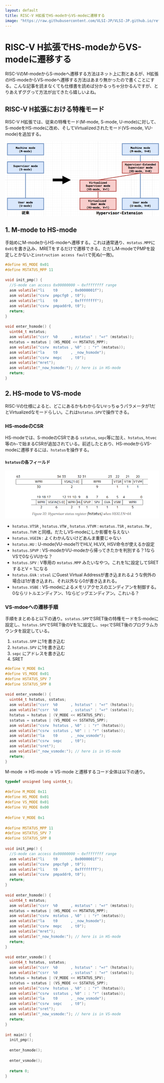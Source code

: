 ```yaml
---
layout: default
title: RISC-V H拡張でHS-modeからVS-modeに遷移する
image: "https://raw.githubusercontent.com/VLSI-JP/VLSI-JP.github.io/refs/heads/main/images/RISCV_H_Extension/h_priviledge.png"
---
```


# RISC-V H拡張でHS-modeからVS-modeに遷移する

RISC-VのM-modeからS-modeへ遷移する方法はネット上に割とあるが、H拡張のHS-modeからVS-modeへ遷移する方法はあまり無かったので書くことにする。こんな記事を読まなくても仕様書を読めば分かるっちゃ分かるんですが、とりあえずググって方法が出てきたら嬉しいよね。

## RISC-V H拡張における特権モード

RISC-V H拡張では、従来の特権モード(M-mode, S-mode, U-mode)に対して、S-modeをHS-modeに改め、そしてVirtualizedされたモード(VS-mode, VU-mode)を追加する。

![](https://raw.githubusercontent.com/VLSI-JP/VLSI-JP.github.io/refs/heads/main/images/RISCV_H_Extension/h_priviledge.png)

## 1. M-mode to HS-mode

手始めにM-modeからHS-modeへ遷移する。これは通常通り、`mstatus.MPP`に`0x01`を書き込み、MRETをするだけで遷移できる。ただしM-modeでPMPを設定しとかないと`instruction access fault`で死ぬ(一敗)。

```c
#define HS_MODE 0x01
#define MSTATUS_MPP 11

void init_pmp() {
  //S-mode can access 0x00000000 ~ 0xffffffff range
  asm volatile("li    t0      , 0x0000001f");
  asm volatile("csrw  pmpcfg0 , t0");
  asm volatile("li    t0      , 0xffffffff");
  asm volatile("csrw  pmpaddr0, t0");
  return;
}

void enter_hsmode() {
  uint64_t mstatus;
  asm volatile("csrr  %0      , mstatus" : "=r" (mstatus));
  mstatus = mstatus | (HS_MODE << MSTATUS_MPP);
  asm volatile("csrw  mstatus , %0" : : "r" (mstatus));
  asm volatile("la    t0      , _now_hsmode");
  asm volatile("csrw  mepc    , t0");
  asm volatile("mret");
  asm volatile("_now_hsmode:"); // here is in HS-mode
  return;
}
```

## 2. HS-mode to VS-mode

RISC-Vの仕様によると、どこにあるかもわからない`V`っちゅうパラメータが1だとVirtualizedなモードらしい。これは`hstatus.SPV`で操作できる。

### HS-modeのCSR

HS-modeでは、S-modeのCSRである `sstatus`, `sepc`等に加え、`hstatus`, `htvec`等の`h~`で始まるCSRが追加されている。前述したとおり、HS-modeからVS-modeに遷移するには、`hstatus`を操作する。

#### `hstatus`の各フィールド

![](https://raw.githubusercontent.com/VLSI-JP/VLSI-JP.github.io/refs/heads/main/images/RISCV_H_Extension/hstatus.png)

- `hstatus.VTSR` , `hstatus.VTW` , `hstatus.VTVM` : `mstatus.TSR` , `mstatus.TW` , `mstatus.TVM` と同様。だたしVS-modeにしか影響を与えない
- `hstatus.VGEIN` : よくわかんないけどあんま重要じゃない
- `hstatus.HU` : U-mode(VU-mode?)でHLV, HLVX, HSV命令が使えるか設定
- `hstatus.SPVP` : VS-modeかVU-modeから帰ってきたかを判別する？1ならVSで0ならVUかな？
- `hstatus.SPV` : V専用の `mstatus.MPP` みたいなやつ。これを1に設定してSRETするとV = 1になる
- `hstatus.GVA` : `stval` にGuest Virtual Addressが書き込まれるような例外の場合は1が書き込まれ、それ以外なら0が書き込まれる。
- `hstatus.VSBE` : VS-modeによるメモリアクセスのエンディアンを制御する。0ならリトルエンディアン、1ならビッグエンディアン。これいる？

### VS-mdoeへの遷移手順

手順をまとめると以下の通り。`sstatus.SPP`でSRET後の特権モードをS-modeに設定し、`hstatus.SPV`でSRET後のVを1に設定し、`sepc`でSRET後のプログラムカウンタを設定している。

1. `sstatus.SPP` に1を書き込む
2. `hstatus.SPV` に1を書き込む
3. `sepc` にアドレスを書き込む
4. SRET

```c
#define V_MODE 0x1
#define VS_MODE 0x01
#define HSTATUS_SPV 7
#define SSTATUS_SPP 8

void enter_vsmode() {
  uint64_t hstatus, sstatus;
  asm volatile("csrr  %0      , hstatus" : "=r" (hstatus));
  asm volatile("csrr  %0      , sstatus" : "=r" (sstatus));
  hstatus = hstatus | (V_MODE << HSTATUS_SPV);
  sstatus = sstatus | (VS_MODE << SSTATUS_SPP);
  asm volatile("csrw  hstatus , %0" : : "r" (hstatus));
  asm volatile("csrw  sstatus , %0" : : "r" (sstatus));
  asm volatile("la    t0      , _now_vsmode");
  asm volatile("csrw  sepc    , t0");
  asm volatile("sret");
  asm volatile("_now_vsmode:"); // here is in VS-mode
  return;
}
```

M-mode -> HS-mode -> VS-mode と遷移するコード全体は以下の通り。

```c
typedef unsigned long uint64_t;

#define M_MODE 0x11
#define HS_MODE 0x01
#define VS_MODE 0x01
#define VU_MODE 0x00

#define V_MODE 0x1

#define MSTATUS_MPP 11
#define HSTATUS_SPV 7
#define SSTATUS_SPP 8

void init_pmp() {
  //S-mode can access 0x00000000 ~ 0xffffffff range
  asm volatile("li    t0      , 0x0000001f");
  asm volatile("csrw  pmpcfg0 , t0");
  asm volatile("li    t0      , 0xffffffff");
  asm volatile("csrw  pmpaddr0, t0");
  return;
}

void enter_hsmode() {
  uint64_t mstatus;
  asm volatile("csrr  %0      , mstatus" : "=r" (mstatus));
  mstatus = mstatus | (HS_MODE << MSTATUS_MPP);
  asm volatile("csrw  mstatus , %0" : : "r" (mstatus));
  asm volatile("la    t0      , _now_hsmode");
  asm volatile("csrw  mepc    , t0");
  asm volatile("mret");
  asm volatile("_now_hsmode:"); // here is in HS-mode
  return;
}

void enter_vsmode() {
  uint64_t hstatus, sstatus;
  asm volatile("csrr  %0      , hstatus" : "=r" (hstatus));
  asm volatile("csrr  %0      , sstatus" : "=r" (sstatus));
  hstatus = hstatus | (V_MODE << HSTATUS_SPV);
  sstatus = sstatus | (VS_MODE << SSTATUS_SPP);
  asm volatile("csrw  hstatus , %0" : : "r" (hstatus));
  asm volatile("csrw  sstatus , %0" : : "r" (sstatus));
  asm volatile("la    t0      , _now_vsmode");
  asm volatile("csrw  sepc    , t0");
  asm volatile("sret");
  asm volatile("_now_vsmode:"); // here is in VS-mode
  return;
}

int main() {
  init_pmp();

  enter_hsmode();

  enter_vsmode();

  return 0;
}
```

